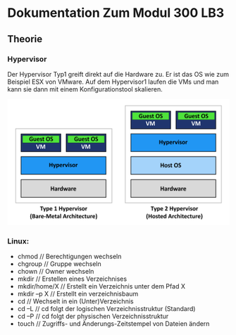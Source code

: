 # Dokumentation Zum Modul 300 LB3

## Theorie

### Hypervisor

Der Hypervisor Typ1 greift direkt auf die Hardware zu. Er ist das OS wie zum Beispiel ESX von VMware. Auf dem Hypervisor1 laufen die VMs und man kann sie dann mit einem Konfigurationstool skalieren.

![alt text](https://github.com/faebu1921/M300-Services/blob/master/hypervisor.png "hypervisor")

### Linux:

* chmod // Berechtigungen wechseln
* chgroup // Gruppe wechseln
* chown // Owner wechseln
* mkdir // Erstellen eines Verzeichnises
* mkdir/home/X // Erstellt ein Verzeichnis unter dem Pfad X
* mkdir –p X // Erstellt ein verzeichnisbaum
* cd  // Wechselt in ein (Unter)Verzeichnis
* cd –L // cd folgt der logischen Verzeichnisstruktur (Standard)
* cd –P // cd folgt der physischen Verzeichnisstruktur
* touch // Zugriffs- und Änderungs-Zeitstempel von Dateien ändern